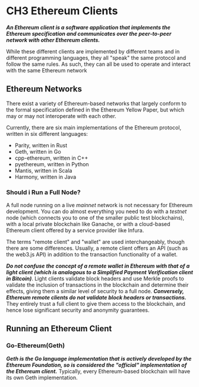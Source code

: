 # CH3 Ethereum Clients

***An Ethereum client is a software application that implements the Ethereum specification and communicates over the peer-to-peer network with other Ethereum clients.*** 

While these different clients are implemented by different teams and in different programming languages, they all "speak" the same protocol and follow the same rules. As such, they can all be used to operate and interact with the same Ethereum network

## Ethereum Networks

There exist a variety of Ethereum-based networks that largely conform to the formal specification defined in the Ethereum Yellow Paper, but  which may or may not interoperate with each other.

Currently, there are six main implementations of the Ethereum protocol, written in six different languages:

- Parity, written in Rust
- Geth, written in Go
- cpp-ethereum, written in C++
- pyethereum, written in Python
- Mantis, written in Scala
- Harmony, written in Java

### Should i Run a Full Node?

A full node running on a live *mainnet* network is not necessary for Ethereum development. You can do almost everything you need to do with a *testnet* node (which connects you to one of the smaller public test blockchains), with a local private blockchain like Ganache, or with a cloud-based Ethereum client offered by a service provider like Infura.

The terms "remote client" and "wallet" are used interchangeably, though there are some differences. Usually, a remote client offers an API (such as the web3.js API) in addition to the transaction functionality of a wallet.

***Do not confuse the concept of a remote wallet in Ethereum with that of a light client (which is analogous to a Simplified Payment Verification client in Bitcoin)***. Light clients validate block headers and use Merkle proofs to validate the inclusion of transactions in the blockchain and determine their effects, giving them a similar level of security to a full node. 
***Conversely, Ethereum remote clients do not validate block headers or transactions.*** They entirely trust a full client to give them access to the blockchain, and hence lose significant security and anonymity guarantees.

## Running an Ethereum Client

### Go-Ethereum(Geth)

***Geth is the Go language implementation that is actively developed by the Ethereum Foundation, so is considered the "official" implementation of the Ethereum client.*** Typically, every Ethereum-based blockchain will have its own Geth implementation.

